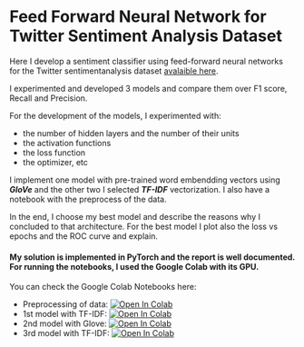 # Feed Forward Neural Network for Twitter Sentiment Analysis Dataset

Here I develop a sentiment classifier using feed-forward neural networks for the Twitter sentimentanalysis dataset [avalaible here](https://drive.google.com/file/d/1dTIWNpjlrnTQBIQtaGOh0jCRYZiAQO79/view). 

I experimented and developed 3 models and compare them over F1 score, Recall and Precision. 

For the development of the models, I experimented with:
* the number of hidden layers and the number of their units
* the activation functions
* the loss function
* the optimizer, etc

I implement one model with pre-trained word embendding vectors using ***GloVe*** and the other two I selected ***TF-IDF*** vectorization.
I also have a notebook with the preprocess of the data.

In the end, I choose my best model and describe the reasons why I concluded to that architecture. 
For the best model I plot also the loss vs epochs and the ROC curve and explain.

#### My solution is implemented in PyTorch and the report is well documented. For running the notebooks, I used the Google Colab with its GPU.

You can check the Google Colab Notebooks here: 
  * Preprocessing of data: [![Open In Colab](https://colab.research.google.com/assets/colab-badge.svg)](https://colab.research.google.com/drive/1DjBOVZ1mnOCe4rTxmfTdFhZ3CS5a7ZRC)
  * 1st model with TF-IDF: [![Open In Colab](https://colab.research.google.com/assets/colab-badge.svg)](https://colab.research.google.com/drive/1SR_j7FUYcJ21CCsIT8fkRjGOteevQEPa) 
  * 2nd model with Glove: [![Open In Colab](https://colab.research.google.com/assets/colab-badge.svg)](https://colab.research.google.com/drive/1HewOLQCpt033LXODfGWxBDu56ODmo1v6) 
  * 3rd model with TF-IDF: [![Open In Colab](https://colab.research.google.com/assets/colab-badge.svg)](https://colab.research.google.com/drive/1kjoZ-wEiju0_QuOC5-_QIZ1rTEnJWuIU) 
